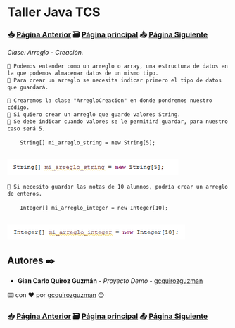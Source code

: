 # Taller Java TCS
### 📥 [Página Anterior](https://github.com/gcquirozguzman/java-tcs-202001/tree/CF00100001) 🗃️ [Página principal](https://github.com/gcquirozguzman/java-tcs-202001) 📤 [Página Siguiente](https://github.com/gcquirozguzman/java-tcs-202001/tree/AADV100001)

_Clase: Arreglo - Creación._

```
📢 Podemos entender como un arreglo o array, una estructura de datos en la que podemos almacenar datos de un mismo tipo.
📢 Para crear un arreglo se necesita indicar primero el tipo de datos que guardará.
```

```
📢 Crearemos la clase "ArregloCreacion" en donde pondremos nuestro código.
📢 Si quiero crear un arreglo que guarde valores String.
📢 Se debe indicar cuando valores se le permitirá guardar, para nuestro caso será 5.
  
    String[] mi_arreglo_string = new String[5];
  
```

![Error: imagen no ha sido cargada](https://github.com/gcquirozguzman/java-tcs-202001/blob/master/imagenes/AC00100001_1.png)

```
📢 Si necesito guardar las notas de 10 alumnos, podría crear un arreglo de enteros.

    Integer[] mi_arreglo_integer = new Integer[10];
  
```

![Error: imagen no ha sido cargada](https://github.com/gcquirozguzman/java-tcs-202001/blob/master/imagenes/AC00100001_2.png)

## Autores ✒️

* **Gian Carlo Quiroz Guzmán** - *Proyecto Demo* - [gcquirozguzman](https://github.com/gcquirozguzman)

⌨️ con ❤️ por [gcquirozguzman](https://github.com/gcquirozguzman) 😊

### 📥 [Página Anterior](https://github.com/gcquirozguzman/java-tcs-202001/tree/CF00100001) 🗃️ [Página principal](https://github.com/gcquirozguzman/java-tcs-202001) 📤 [Página Siguiente](https://github.com/gcquirozguzman/java-tcs-202001/tree/AADV100001)
